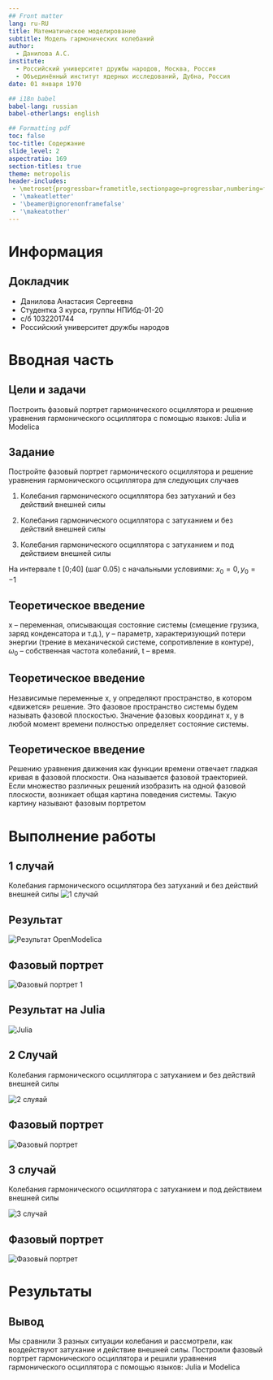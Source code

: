 ```yaml
---
## Front matter
lang: ru-RU
title: Математическое моделирование
subtitle: Модель гармонических колебаний
author:
  - Данилова А.С.
institute:
  - Российский университет дружбы народов, Москва, Россия
  - Объединённый институт ядерных исследований, Дубна, Россия
date: 01 января 1970

## i18n babel
babel-lang: russian
babel-otherlangs: english

## Formatting pdf
toc: false
toc-title: Содержание
slide_level: 2
aspectratio: 169
section-titles: true
theme: metropolis
header-includes:
 - \metroset{progressbar=frametitle,sectionpage=progressbar,numbering=fraction}
 - '\makeatletter'
 - '\beamer@ignorenonframefalse'
 - '\makeatother'
---
```


# Информация

## Докладчик

  * Данилова Анастасия Сергеевна
  * Студентка 3 курса, группы НПИбд-01-20
  * с/б 1032201744
  * Российский университет дружбы народов



# Вводная часть

## Цели и задачи

Построить фазовый портрет гармонического осциллятора и решение уравнения
гармонического осциллятора с помощью языков: Julia и Modelica

## Задание

Постройте фазовый портрет гармонического осциллятора и решение уравнения
гармонического осциллятора для следующих случаев

1. Колебания гармонического осциллятора без затуханий и без действий внешней
силы 

2. Колебания гармонического осциллятора c затуханием и без действий внешней
силы

3. Колебания гармонического осциллятора c затуханием и под действием внешней
силы

На интервале
t [0;40] (шаг 0.05) с начальными условиями: $x_{0} = 0, y_{0} =-1$

## Теоретическое введение

 x – переменная, описывающая состояние системы (смещение грузика, заряд
конденсатора и т.д.), $\gamma$ – параметр, характеризующий потери энергии (трение в механической системе, сопротивление в контуре),
$\omega_{0}$ – собственная частота
колебаний, t – время.

## Теоретическое введение 
Независимые переменные x, y определяют пространство, в котором
«движется» решение. Это фазовое пространство системы
будем называть фазовой плоскостью.
Значение фазовых координат x, y в любой момент времени полностью
определяет состояние системы. 

## Теоретическое введение 

Решению уравнения движения как функции
времени отвечает гладкая кривая в фазовой плоскости. Она называется фазовой
траекторией. Если множество различных решений изобразить на одной фазовой плоскости, возникает общая
картина поведения системы. Такую картину называют фазовым портретом


# Выполнение работы

## 1 случай

Колебания гармонического осциллятора без затуханий и без действий внешней силы 
![1 случай](image/%D1%80%D0%B8%D1%811.jpg)

## Результат

![Результат OpenModelica](image/%D1%80%D0%B8%D1%812.jpg)

## Фазовый портрет

![Фазовый портрет 1](image/%D1%80%D0%B8%D1%813.jpg)

## Результат на Julia

![Julia](image/%D1%80%D0%B8%D1%8111.jpg)

## 2 Случай
Колебания гармонического осциллятора c затуханием и без действий внешней
силы

![2 слуяай](image/%D1%80%D0%B8%D1%815.jpg)

## Фазовый портрет

![Фазовый портрет](image/%D1%80%D0%B8%D1%816.jpg)


## 3 случай
Колебания гармонического осциллятора c затуханием и под действием внешней
силы

![3 случай](image/%D1%80%D0%B8%D1%818.jpg)


## Фазовый портрет

![Фазовый портрет](image/%D1%80%D0%B8%D1%819.jpg)

# Результаты

## Вывод

Мы сравнили 3 разных ситуации колебания и рассмотрели, как воздействуют затухание и действие внешней силы. Построили фазовый портрет гармонического осциллятора и решили уравнения
гармонического осциллятора с помощью языков: Julia и Modelica


